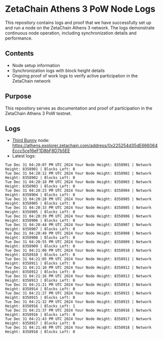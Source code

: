 # ZetaChain Athens 3 PoW Node Logs
This repository contains logs and proof that we have successfully set up and run a node on the ZetaChain Athens 3 network. The logs demonstrate continuous node operation, including synchronization details and performance.

## Contents
- Node setup information
- Synchronization logs with block height details
- Ongoing proof of work logs to verify active participation in the ZetaChain network

## Purpose
This repository serves as documentation and proof of participation in the ZetaChain Athens 3 PoW testnet.

## Logs

- [Third Bunny](https://thirdbunny.xyz/) node: https://athens.explorer.zetachain.com/address/0x225254d35dE666064Eccc5ce16eF1D8bF8D7b5EE
- Latest logs:
```
Tue Dec 31 04:20:07 PM UTC 2024 Your Node Height: 8358901 | Network Height: 8358901 | Blocks Left: 0
Tue Dec 31 04:20:12 PM UTC 2024 Your Node Height: 8358902 | Network Height: 8358902 | Blocks Left: 0
Tue Dec 31 04:20:18 PM UTC 2024 Your Node Height: 8358903 | Network Height: 8358903 | Blocks Left: 0
Tue Dec 31 04:20:23 PM UTC 2024 Your Node Height: 8358904 | Network Height: 8358904 | Blocks Left: 0
Tue Dec 31 04:20:28 PM UTC 2024 Your Node Height: 8358905 | Network Height: 8358905 | Blocks Left: 0
Tue Dec 31 04:20:33 PM UTC 2024 Your Node Height: 8358905 | Network Height: 8358905 | Blocks Left: 0
Tue Dec 31 04:20:39 PM UTC 2024 Your Node Height: 8358906 | Network Height: 8358906 | Blocks Left: 0
Tue Dec 31 04:20:44 PM UTC 2024 Your Node Height: 8358907 | Network Height: 8358907 | Blocks Left: 0
Tue Dec 31 04:20:49 PM UTC 2024 Your Node Height: 8358908 | Network Height: 8358908 | Blocks Left: 0
Tue Dec 31 04:20:55 PM UTC 2024 Your Node Height: 8358909 | Network Height: 8358909 | Blocks Left: 0
Tue Dec 31 04:21:00 PM UTC 2024 Your Node Height: 8358910 | Network Height: 8358910 | Blocks Left: 0
Tue Dec 31 04:21:05 PM UTC 2024 Your Node Height: 8358911 | Network Height: 8358911 | Blocks Left: 0
Tue Dec 31 04:21:10 PM UTC 2024 Your Node Height: 8358912 | Network Height: 8358912 | Blocks Left: 0
Tue Dec 31 04:21:16 PM UTC 2024 Your Node Height: 8358913 | Network Height: 8358913 | Blocks Left: 0
Tue Dec 31 04:21:21 PM UTC 2024 Your Node Height: 8358914 | Network Height: 8358914 | Blocks Left: 0
Tue Dec 31 04:21:27 PM UTC 2024 Your Node Height: 8358915 | Network Height: 8358915 | Blocks Left: 0
Tue Dec 31 04:21:32 PM UTC 2024 Your Node Height: 8358915 | Network Height: 8358916 | Blocks Left: 1
Tue Dec 31 04:21:37 PM UTC 2024 Your Node Height: 8358916 | Network Height: 8358916 | Blocks Left: 0
Tue Dec 31 04:21:43 PM UTC 2024 Your Node Height: 8358917 | Network Height: 8358917 | Blocks Left: 0
Tue Dec 31 04:21:48 PM UTC 2024 Your Node Height: 8358918 | Network Height: 8358918 | Blocks Left: 0
```
